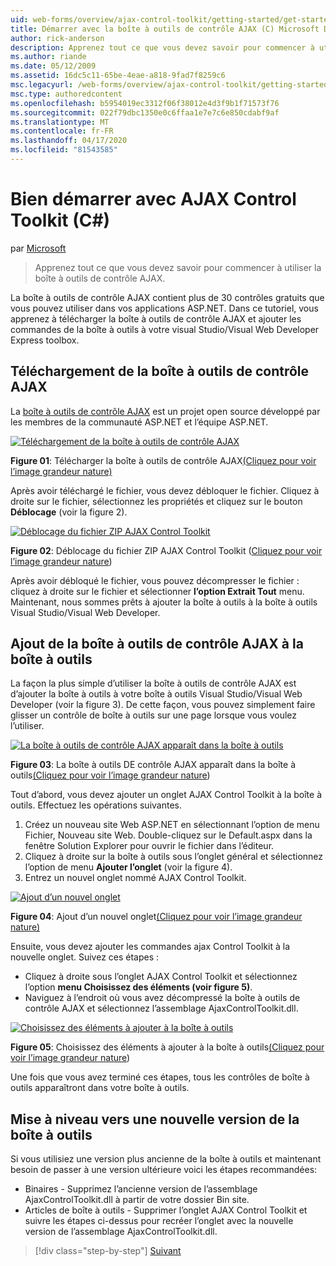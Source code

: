 ```yaml
---
uid: web-forms/overview/ajax-control-toolkit/getting-started/get-started-with-the-ajax-control-toolkit-cs
title: Démarrer avec la boîte à outils de contrôle AJAX (C) Microsoft Docs
author: rick-anderson
description: Apprenez tout ce que vous devez savoir pour commencer à utiliser la boîte à outils de contrôle AJAX.
ms.author: riande
ms.date: 05/12/2009
ms.assetid: 16dc5c11-65be-4eae-a818-9fad7f8259c6
msc.legacyurl: /web-forms/overview/ajax-control-toolkit/getting-started/get-started-with-the-ajax-control-toolkit-cs
msc.type: authoredcontent
ms.openlocfilehash: b5954019ec3312f06f38012e4d3f9b1f71573f76
ms.sourcegitcommit: 022f79dbc1350e0c6ffaa1e7e7c6e850cdabf9af
ms.translationtype: MT
ms.contentlocale: fr-FR
ms.lasthandoff: 04/17/2020
ms.locfileid: "81543585"
---
```

# <a name="get-started-with-the-ajax-control-toolkit-c"></a>Bien démarrer avec AJAX Control Toolkit (C#)

par [Microsoft](https://github.com/microsoft)

> Apprenez tout ce que vous devez savoir pour commencer à utiliser la boîte à outils de contrôle AJAX.

La boîte à outils de contrôle AJAX contient plus de 30 contrôles gratuits que vous pouvez utiliser dans vos applications ASP.NET. Dans ce tutoriel, vous apprenez à télécharger la boîte à outils de contrôle AJAX et ajouter les commandes de la boîte à outils à votre visual Studio/Visual Web Developer Express toolbox.

## <a name="downloading-the-ajax-control-toolkit"></a>Téléchargement de la boîte à outils de contrôle AJAX

La [boîte à outils de contrôle AJAX](http://devexpress.com/act) est un projet open source développé par les membres de la communauté ASP.NET et l’équipe ASP.NET. 

[![Téléchargement de la boîte à outils de contrôle AJAX](get-started-with-the-ajax-control-toolkit-cs/_static/image1.jpg)](get-started-with-the-ajax-control-toolkit-cs/_static/image1.png)

**Figure 01**: Télécharger la boîte à outils de contrôle AJAX[(Cliquez pour voir l’image grandeur nature)](get-started-with-the-ajax-control-toolkit-cs/_static/image2.png)

Après avoir téléchargé le fichier, vous devez débloquer le fichier. Cliquez à droite sur le fichier, sélectionnez les propriétés et cliquez sur le bouton **Déblocage** (voir la figure 2).

[![Déblocage du fichier ZIP AJAX Control Toolkit](get-started-with-the-ajax-control-toolkit-cs/_static/image2.jpg)](get-started-with-the-ajax-control-toolkit-cs/_static/image3.png)

**Figure 02**: Déblocage du fichier ZIP AJAX Control Toolkit ([Cliquez pour voir l’image grandeur nature](get-started-with-the-ajax-control-toolkit-cs/_static/image4.png))

Après avoir débloqué le fichier, vous pouvez décompresser le fichier : cliquez à droite sur le fichier et sélectionner **l’option Extrait Tout** menu. Maintenant, nous sommes prêts à ajouter la boîte à outils à la boîte à outils Visual Studio/Visual Web Developer.

## <a name="adding-the-ajax-control-toolkit-to-the-toolbox"></a>Ajout de la boîte à outils de contrôle AJAX à la boîte à outils

La façon la plus simple d’utiliser la boîte à outils de contrôle AJAX est d’ajouter la boîte à outils à votre boîte à outils Visual Studio/Visual Web Developer (voir la figure 3). De cette façon, vous pouvez simplement faire glisser un contrôle de boîte à outils sur une page lorsque vous voulez l’utiliser.

[![La boîte à outils de contrôle AJAX apparaît dans la boîte à outils](get-started-with-the-ajax-control-toolkit-cs/_static/image3.jpg)](get-started-with-the-ajax-control-toolkit-cs/_static/image5.png)

**Figure 03**: La boîte à outils DE contrôle AJAX apparaît dans la boîte à outils[(Cliquez pour voir l’image grandeur nature](get-started-with-the-ajax-control-toolkit-cs/_static/image6.png))

Tout d’abord, vous devez ajouter un onglet AJAX Control Toolkit à la boîte à outils. Effectuez les opérations suivantes.

1. Créez un nouveau site Web ASP.NET en sélectionnant l’option de menu Fichier, Nouveau site Web. Double-cliquez sur le Default.aspx dans la fenêtre Solution Explorer pour ouvrir le fichier dans l’éditeur.
2. Cliquez à droite sur la boîte à outils sous l’onglet général et sélectionnez l’option de menu **Ajouter l’onglet** (voir la figure 4).
3. Entrez un nouvel onglet nommé AJAX Control Toolkit.

[![Ajout d’un nouvel onglet](get-started-with-the-ajax-control-toolkit-cs/_static/image4.jpg)](get-started-with-the-ajax-control-toolkit-cs/_static/image7.png)

**Figure 04**: Ajout d’un nouvel onglet[(Cliquez pour voir l’image grandeur nature)](get-started-with-the-ajax-control-toolkit-cs/_static/image8.png)

Ensuite, vous devez ajouter les commandes ajax Control Toolkit à la nouvelle onglet. Suivez ces étapes :

- Cliquez à droite sous l’onglet AJAX Control Toolkit et sélectionnez l’option **menu Choisissez des éléments (voir figure 5)**.
- Naviguez à l’endroit où vous avez décompressé la boîte à outils de contrôle AJAX et sélectionnez l’assemblage AjaxControlToolkit.dll.

[![Choisissez des éléments à ajouter à la boîte à outils](get-started-with-the-ajax-control-toolkit-cs/_static/image5.jpg)](get-started-with-the-ajax-control-toolkit-cs/_static/image9.png)

**Figure 05**: Choisissez des éléments à ajouter à la boîte à outils[(Cliquez pour voir l’image grandeur nature](get-started-with-the-ajax-control-toolkit-cs/_static/image10.png))

Une fois que vous avez terminé ces étapes, tous les contrôles de boîte à outils apparaîtront dans votre boîte à outils.

## <a name="upgrading-to-a-new-version-of-the-toolkit"></a>Mise à niveau vers une nouvelle version de la boîte à outils

Si vous utilisiez une version plus ancienne de la boîte à outils et maintenant besoin de passer à une version ultérieure voici les étapes recommandées:

- Binaires - Supprimez l’ancienne version de l’assemblage AjaxControlToolkit.dll à partir de votre dossier Bin site.
- Articles de boîte à outils - Supprimer l’onglet AJAX Control Toolkit et suivre les étapes ci-dessus pour recréer l’onglet avec la nouvelle version de l’assemblage AjaxControlToolkit.dll.

> [!div class="step-by-step"]
> [Suivant](using-ajax-control-toolkit-controls-and-control-extenders-cs.md)
